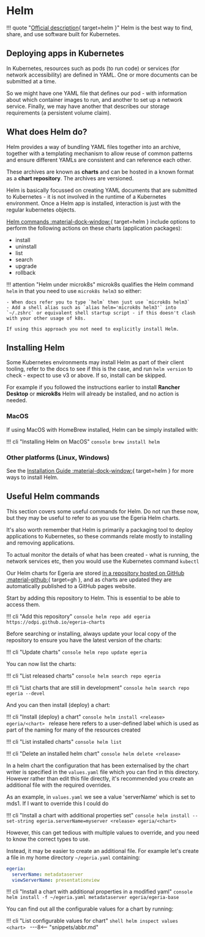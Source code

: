 <!-- SPDX-License-Identifier: CC-BY-4.0 -->
<!-- Copyright Contributors to the ODPi Egeria project 2022. -->

# Helm

!!! quote "[Official description](https://helm.sh){ target=helm }"
    Helm is the best way to find, share, and use software built for Kubernetes.

## Deploying apps in Kubernetes

In Kubernetes, resources such as pods (to run code) or services (for network accessibility) are defined in YAML. One or more documents can be submitted at a time.

So we might have one YAML file that defines our pod - with information about which container images to run, and another to set up a network service. Finally, we may have another that describes our storage requirements (a persistent volume claim).

## What does Helm do?

Helm provides a way of bundling YAML files together into an archive, together with a templating mechanism to allow reuse of common patterns and ensure different YAMLs are consistent and can reference each other.

These archives are known as **charts** and can be hosted in a known format as a **chart repository**. The archives are versioned.

Helm is basically focussed on creating YAML documents that are submitted to Kubernetes - it is not involved in the runtime of a Kubernetes environment. Once a Helm app is installed, interaction is just with the regular kubernetes objects.

[Helm commands :material-dock-window:](https://helm.sh/docs/helm/helm/){ target=helm } include options to perform the following actions on these charts (application packages):

- install
- uninstall
- list
- search
- upgrade
- rollback


!!! attention "Helm under microk8s"
    microk8s qualifies the Helm command `helm` in that you need to use `microk8s helm3` so either:

    - When docs refer you to type `helm` then just use `microk8s helm3`
    - Add a shell alias such as `alias helm='microk8s helm3'` into `~/.zshrc` or equivalent shell startup script - if this doesn't clash with your other usage of k8s.

    If using this approach you not need to explicitly install Helm.

## Installing Helm

Some Kubernetes environments may install Helm as part of their client tooling, refer to the docs to see if this is the case, and run `helm version` to check - expect to use v3 or above. If so, install can be skipped.

For example if you followed the instructions earlier to install **Rancher Desktop** or **microk8s** Helm will already be installed, and no action is needed.


### MacOS

If using MacOS with HomeBrew installed, Helm can be simply installed with:

!!! cli "Installing Helm on MacOS"
    ```console
    brew install helm
    ```

### Other platforms (Linux, Windows)

See the [Installation Guide :material-dock-window:](https://helm.sh/docs/intro/install/){ target=helm } for more ways to install Helm.

## Useful Helm commands

This section covers some useful commands for Helm. Do not run these now, but they
may be useful to refer to as you use the Egeria Helm charts.

It's also worth remember that Helm is primarily a packaging tool to deploy applications to Kubernetes,
so these commands relate mostly to installing and removing applications.

To actual monitor the details of what has been created - what is running, the network services etc, then you 
would use the Kubernetes command `kubectl`

Our Helm charts for Egeria are stored [in a repository hosted on GitHub :material-github:](https://github.com/odpi/egeria-charts){ target=gh }, and as charts are updated they are automatically published to a GitHub pages website.

Start by adding this repository to Helm. This is essential to be able to access them.

!!! cli "Add this repository"
    ```console
    helm repo add egeria https://odpi.github.io/egeria-charts
    ```

Before searching or installing, always update your local copy of the repository to ensure you have the latest version of the charts:

!!! cli "Update charts"
    ```console
    helm repo update egeria
    ```

You can now list the charts:

!!! cli "List released charts"
    ```console
    helm search repo egeria
    ```

!!! cli "List charts that are still in development"
    ```console
    helm search repo egeria --devel
    ```

And you can then install (deploy) a chart:

!!! cli "Install (deploy) a chart"
    ```console
    helm install <release> egeria/<chart>
    ```
    release here refers to a user-defined label which is used as part of the naming for many of the resources
    created

!!! cli "List installed charts"
    ```console
    helm list
    ```

    
!!! cli "Delete an installed helm chart"
    ```console
    helm delete <release>
    ```
  
  In a helm chart the configuration that has been externalised by the chart writer is specified in the `values.yaml` file which you can find in this directory. However rather than edit this file directly, it's recommended you create an additional file with the required overrides.

As an example, in `values.yaml` we see a value 'serverName' which is set to mds1. If I want to override this I could do

!!! cli "Install a chart with additional properties set"
    ```console
    helm install --set-string egeria.serverName=myserver <release> egeria/<chart>
    ```

However, this can get tedious with multiple values to override, and you need to know the correct types to use.

Instead, it may be easier to create an additional file. For example let's create a file in my home directory `~/egeria.yaml` containing:
```yaml
egeria:
  serverName: metadataserver
  viewServerName: presentationview
```

!!! cli "Install a chart with additional properties in a modified yaml"
    ```console
    helm install -f ~/egeria.yaml metadataserver egeria/egeria-base
    ```

You can find out all the configurable values for a chart by running:

!!! cli "List configurable values for chart"
    ```shell
    helm inspect values <chart>
    ```
---8<-- "snippets/abbr.md"
